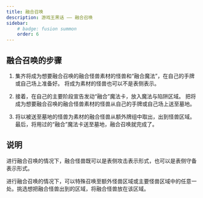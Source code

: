 ```yaml
---
title: 融合召唤
description: 游戏王黑话 —— 融合召唤
sidebar:
    # badge: fusion summon
    order: 6
---
```


## 融合召唤的步骤

1. 集齐将成为想要融合召唤的融合怪兽素材的怪兽和“融合魔法”，在自己的手牌或自己场上准备好。
将成为素材的怪兽也可以不是表侧表示。

2. 接着，在自己的主要阶段宣告发动“融合”魔法卡，放入魔法与陷阱区域。
   把将成为想要融合召唤的融合怪兽素材的怪兽从自己的手牌或自己场上送至墓地。

3. 将以被送至墓地的怪兽为素材的融合怪兽从额外牌组中取出，出到怪兽区域。
   最后，将用过的“融合”魔法卡送至墓地，融合召唤就完成了。

## 说明

进行融合召唤的情况下，融合怪兽既可以是表侧攻击表示形式，也可以是表侧守备表示形式。

进行融合召唤的情况下，可以特殊召唤至额外怪兽区域或主要怪兽区域中的任意一处。挑选想把融合怪兽出到的区域，将融合怪兽放在该区域。
